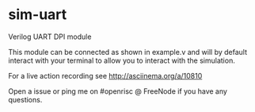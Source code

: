 sim-uart
========

Verilog UART DPI module

This module can be connected as shown in example.v and will by
default interact with your terminal to allow you to interact with the simulation.

For a live action recording see http://asciinema.org/a/10810

Open a issue or ping me on #openrisc @ FreeNode if you have any questions.
